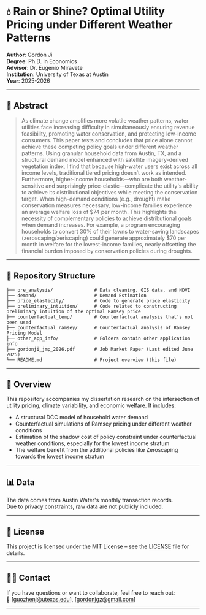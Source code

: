 # 💧 Rain or Shine? Optimal Utility Pricing under Different Weather Patterns

**Author**: Gordon Ji  
**Degree**: Ph.D. in Economics  
**Advisor**: Dr. Eugenio Miravete  
**Institution**: University of Texas at Austin  
**Year**: 2025-2026


---

## 📄 Abstract

> As climate change amplifies more volatile weather patterns, water utilities face increasing difficulty in simultaneously ensuring revenue feasibility, promoting water conservation, and protecting low-income consumers.
> This paper tests and concludes that price alone cannot achieve these competing policy goals under different weather patterns.
> Using granular household data from Austin, TX, and a structural demand model enhanced with satellite imagery-derived vegetation index, I find that because high-water users exist across all income levels, traditional tiered pricing doesn’t work as intended.
> Furthermore, higher-income households—who are both weather-sensitive and surprisingly price-elastic—complicate the utility's ability to achieve its distributional objectives while meeting the conservation target.
> When high-demand conditions (e.g., drought) make conservation measures necessary, low-income families experience an average welfare loss of \$74 per month.
> This highlights the necessity of complementary policies to achieve distributional goals when demand increases.
> For example, a program encouraging households to convert 30\% of their lawns to water-saving landscapes (zeroscaping/xeriscaping) could generate approximately \$70 per month in welfare for the lowest-income families, nearly offsetting the financial burden imposed by conservation policies during droughts.

---
## 📂 Repository Structure

```text
├── pre_analysis/               # Data cleaning, GIS data, and NDVI
├── demand/                     # Demand Estimation
├── price_elasticity/           # Code to generate price elasticity
├── preliminary_intuition/      # Code related to constructing preliminary intuition of the optimal Ramsey price
├── counterfactual_temp/        # Counterfactual analysis that's not been used
├── counterfactual_ramsey/      # Counterfactual analysis of Ramsey Pricing Model
├── other_app_info/             # Folders contain other application info
├── gordonji_jmp_2026.pdf       # Job Market Paper (Last edited June 2025)
└── README.md                   # Project overview (this file)

```
---

## 🧠 Overview

This repository accompanies my dissertation research on the intersection of utility pricing, climate variability, and economic welfare. It includes:

- A structural DCC model of household water demand
- Counterfactual simulations of Ramsey pricing under different weather conditions
- Estimation of the shadow cost of policy constraint under counterfactual weather conditions, especially for the lowest income stratum
- The welfare benefit from the additional policies like Zeroscaping towards the lowest income stratum

---

## 📊 Data

The data comes from Austin Water's monthly transaction records.  
Due to privacy constraints, raw data are not publicly included.  

---

## 📝 License

This project is licensed under the MIT License – see the [LICENSE](LICENSE) file for details.


---

## 🙋‍♂️ Contact

If you have questions or want to collaborate, feel free to reach out:  
📧 [guozhenj@utexas.edu], [gordonjgz@gmail.com]

---
